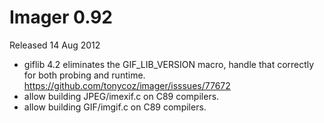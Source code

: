 # Imager 0.92

Released 14 Aug 2012

- giflib 4.2 eliminates the GIF_LIB_VERSION macro, handle that correctly for both probing and runtime. https://github.com/tonycoz/imager/isssues/77672 
- allow building JPEG/imexif.c on C89 compilers. 
- allow building GIF/imgif.c on C89 compilers.
